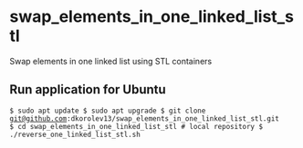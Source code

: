 # swap_elements_in_one_linked_list_stl
Swap elements in one linked list using STL containers
## Run application for Ubuntu
<code>$ sudo apt update
$ sudo apt upgrade
$ git clone git@github.com:dkorolev13/swap_elements_in_one_linked_list_stl.git
$ cd swap_elements_in_one_linked_list_stl # local repository
$ ./reverse_one_linked_list_stl.sh</code>
